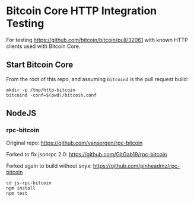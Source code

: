 # Bitcoin Core HTTP Integration Testing

For testing https://github.com/bitcoin/bitcoin/pull/32061
with known HTTP clients used with Bitcoin Core.

## Start Bitcoin Core

From the root of this repo, and assuming `bitcoind` is the pull request build:

```
mkdir -p /tmp/http-bitcoin
bitcoind -conf=$(pwd)/bitcoin.conf
```

## NodeJS


### rpc-bitcoin
Original repo: https://github.com/vansergen/rpc-bitcoin

Forked to fix jsonrpc 2.0: https://github.com/GitGab19/rpc-bitcoin

Forked again to build without snyx: https://github.com/pinheadmz/rpc-bitcoin
```
cd js-rpc-bitcoin
npm install
npm test
```